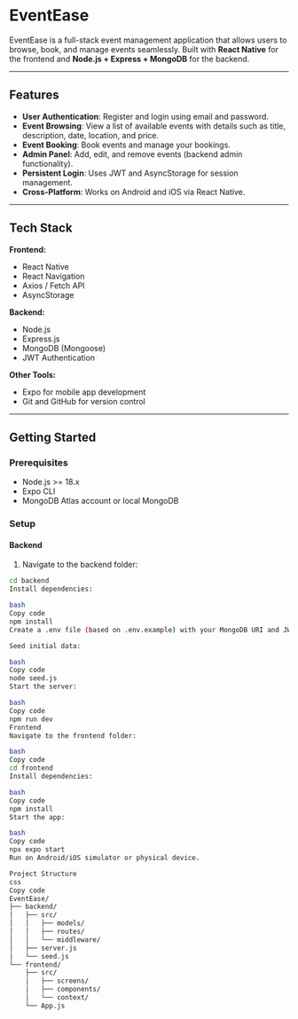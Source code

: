 # EventEase

EventEase is a full-stack event management application that allows users to browse, book, and manage events seamlessly. Built with **React Native** for the frontend and **Node.js + Express + MongoDB** for the backend.

---

## Features

- **User Authentication**: Register and login using email and password.
- **Event Browsing**: View a list of available events with details such as title, description, date, location, and price.
- **Event Booking**: Book events and manage your bookings.
- **Admin Panel**: Add, edit, and remove events (backend admin functionality).
- **Persistent Login**: Uses JWT and AsyncStorage for session management.
- **Cross-Platform**: Works on Android and iOS via React Native.

---

## Tech Stack

**Frontend:**

- React Native
- React Navigation
- Axios / Fetch API
- AsyncStorage

**Backend:**

- Node.js
- Express.js
- MongoDB (Mongoose)
- JWT Authentication

**Other Tools:**

- Expo for mobile app development
- Git and GitHub for version control

---

## Getting Started

### Prerequisites

- Node.js >= 18.x
- Expo CLI
- MongoDB Atlas account or local MongoDB

### Setup

#### Backend

1. Navigate to the backend folder:

```bash
cd backend
Install dependencies:

bash
Copy code
npm install
Create a .env file (based on .env.example) with your MongoDB URI and JWT secret.

Seed initial data:

bash
Copy code
node seed.js
Start the server:

bash
Copy code
npm run dev
Frontend
Navigate to the frontend folder:

bash
Copy code
cd frontend
Install dependencies:

bash
Copy code
npm install
Start the app:

bash
Copy code
npx expo start
Run on Android/iOS simulator or physical device.

Project Structure
css
Copy code
EventEase/
├── backend/
│   ├── src/
│   │   ├── models/
│   │   ├── routes/
│   │   └── middleware/
│   ├── server.js
│   └── seed.js
└── frontend/
    ├── src/
    │   ├── screens/
    │   ├── components/
    │   └── context/
    └── App.js
